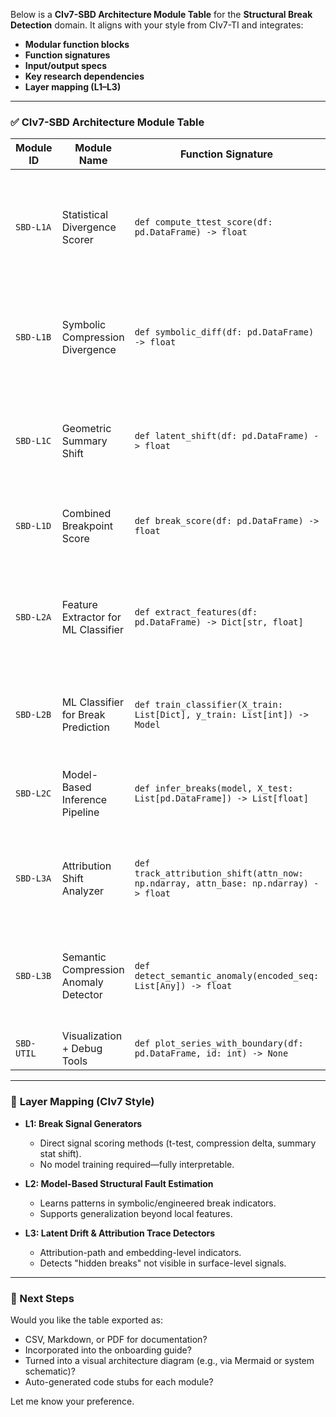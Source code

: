 Below is a **CIv7-SBD Architecture Module Table** for the **Structural Break Detection** domain. It aligns with your style from CIv7-TI and integrates:

* **Modular function blocks**
* **Function signatures**
* **Input/output specs**
* **Key research dependencies**
* **Layer mapping (L1–L3)**

---

### ✅ **CIv7-SBD Architecture Module Table**

| **Module ID** | **Module Name**                       | **Function Signature**                                                              | **Input**                                           | **Output**                   | **Layer** | **Foundational Dependencies**                                                                          |
| ------------- | ------------------------------------- | ----------------------------------------------------------------------------------- | --------------------------------------------------- | ---------------------------- | --------- | ------------------------------------------------------------------------------------------------------ |
| `SBD-L1A`     | Statistical Divergence Scorer         | `def compute_ttest_score(df: pd.DataFrame) -> float`                                | `df`: time series with `value` and `period` columns | t-test-based score           | L1        | ROC AUC theory, Welch’s t-test, Grundy et al. (2025) – Forecast Error-Based Changepoint Detection      |
| `SBD-L1B`     | Symbolic Compression Divergence       | `def symbolic_diff(df: pd.DataFrame) -> float`                                      | Discretized symbolic sequence from `value` column   | Compression delta            | L1        | Zenil et al., Riedel & Zenil (Rule Primality), OpenThoughts (2024), BrightStar Labs (2025)             |
| `SBD-L1C`     | Geometric Summary Shift               | `def latent_shift(df: pd.DataFrame) -> float`                                       | `value` column split by `period`                    | Sum of mean/std deltas       | L1        | Jha et al. (2024), Walch (2024), Zhang et al. – Edge of Chaos, Hodge et al. – Geometry in Transformers |
| `SBD-L1D`     | Combined Breakpoint Score             | `def break_score(df: pd.DataFrame) -> float`                                        | Outputs from `L1A`, `L1B`, `L1C`                    | Final break prediction score | L1        | Ensemble signal aggregation, CIv7-ECA hypothesis                                                       |
| `SBD-L2A`     | Feature Extractor for ML Classifier   | `def extract_features(df: pd.DataFrame) -> Dict[str, float]`                        | Time series `df` with boundary period marking       | Dict of engineered features  | L2        | Grünwald (MDL), Peter Grünwald & Roos – MDL Revisited, AlphaEvolve (DeepMind), Ha & Schmidhuber        |
| `SBD-L2B`     | ML Classifier for Break Prediction    | `def train_classifier(X_train: List[Dict], y_train: List[int]) -> Model`            | Feature dicts + labels                              | Trained model                | L2        | Grosse et al. – Occam-Razor Deep Models, Chen et al. – SASR, RD-Agent(Q)                               |
| `SBD-L2C`     | Model-Based Inference Pipeline        | `def infer_breaks(model, X_test: List[pd.DataFrame]) -> List[float]`                | Trained model + test data list                      | List of prediction scores    | L2        | AlphaEvolve (2025), OpenThoughts – Symbolic Inference Recipes                                          |
| `SBD-L3A`     | Attribution Shift Analyzer            | `def track_attribution_shift(attn_now: np.ndarray, attn_base: np.ndarray) -> float` | Attention matrices before/after boundary            | Attribution drift score      | L3        | Sakabe et al., Anthropic Circuit Tracer (2025), Sutskever – Joint Encoding Failures                    |
| `SBD-L3B`     | Semantic Compression Anomaly Detector | `def detect_semantic_anomaly(encoded_seq: List[Any]) -> float`                      | LLM or latent representations of token sequences    | Semantic drift likelihood    | L3        | Shani et al. (2024), Walch (torsion), Zhang et al. (Platonic Drift), CIv7-LLM Hypothesis               |
| `SBD-UTIL`    | Visualization + Debug Tools           | `def plot_series_with_boundary(df: pd.DataFrame, id: int) -> None`                  | Raw series with boundary point                      | Matplotlib plot              | Utility   | For inspection only; optional                                                                          |

---

### 📌 **Layer Mapping (CIv7 Style)**

* **L1: Break Signal Generators**

  * Direct signal scoring methods (t-test, compression delta, summary stat shift).
  * No model training required—fully interpretable.

* **L2: Model-Based Structural Fault Estimation**

  * Learns patterns in symbolic/engineered break indicators.
  * Supports generalization beyond local features.

* **L3: Latent Drift & Attribution Trace Detectors**

  * Attribution-path and embedding-level indicators.
  * Detects "hidden breaks" not visible in surface-level signals.

---

### 🧠 Next Steps

Would you like the table exported as:

* CSV, Markdown, or PDF for documentation?
* Incorporated into the onboarding guide?
* Turned into a visual architecture diagram (e.g., via Mermaid or system schematic)?
* Auto-generated code stubs for each module?

Let me know your preference.
